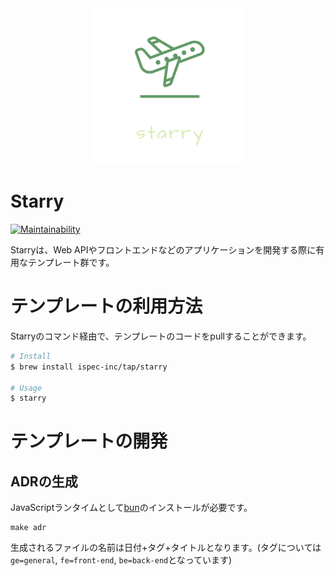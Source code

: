 <div align="center">
  <img
    src="https://raw.githubusercontent.com/ispec-inc/starry/master/.github/logo/logo_transparent.png"
    alt="starry"
    height="250"
    width="250"
  />
</div>

# Starry

[![Maintainability](https://api.codeclimate.com/v1/badges/39e1393357571ea9bd48/maintainability)](https://codeclimate.com/github/nothink/starry/maintainability)

Starryは、Web APIやフロントエンドなどのアプリケーションを開発する際に有用なテンプレート群です。

# テンプレートの利用方法
Starryのコマンド経由で、テンプレートのコードをpullすることができます。

```bash
# Install
$ brew install ispec-inc/tap/starry

# Usage
$ starry
```

# テンプレートの開発

## ADRの生成
JavaScriptランタイムとして[bun](https://github.com/oven-sh/bun)のインストールが必要です。

```
make adr
```
生成されるファイルの名前は日付+タグ+タイトルとなります。(タグについては`ge=general`, `fe=front-end`, `be=back-end`となっています)